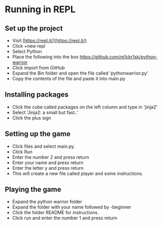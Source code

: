 # Running in REPL

## Set up the project
* Visit [https://repl.it/](https://repl.it/)
* Click +new repl
* Select Python
* Place the following into the box https://github.com/m1ckr1sk/python-warrior
* Click import from GitHub
* Expand the Bin folder and open the file called 'pythonwarrior.py'
* Copy the contents of the file and paste it into main.py

## Installing packages
* Click the cube called packages on the left column and type in 'jinja2'
* Select 'Jinja2: a small but fast..'
* Click the plus sign

## Setting up the game
* Click files and select main.py.
* Click Run
* Enter the number 2 and press return
* Enter your name and press return
* Enter the letter y and press return 
* This will create a new file called player and some instructions.

## Playing the game
* Expand the python warrior folder
* Expand the folder with your name followed by -beginner
* Click the folder README for instructions.
* Click run and enter the number 1 and press return

